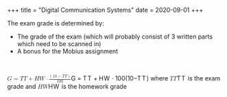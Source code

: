 +++
title = "Digital Communication Systems"
date = 2020-09-01
+++
<p>The exam grade is determined by:</p><ul><li>The grade of the exam (which will probably consist of 3 written parts which need to be scanned in)</li><li>A bonus for the Mobius assignment</li></ul><p><br></p><p><span class="ql-formula" data-value="G=TT+HW\cdot\frac{\left(10-TT\right)}{100}">﻿<span contenteditable="false"><span class="katex"><span class="katex-mathml"><math><semantics><mrow><mi>G</mi><mo>=</mo><mi>T</mi><mi>T</mi><mo>+</mo><mi>H</mi><mi>W</mi><mo>⋅</mo><mfrac><mrow><mo fence="true">(</mo><mn>10</mn><mo>−</mo><mi>T</mi><mi>T</mi><mo fence="true">)</mo></mrow><mn>100</mn></mfrac></mrow><annotation encoding="application/x-tex">G=TT+HW\cdot\frac{\left(10-TT\right)}{100}</annotation></semantics></math></span><span class="katex-html" aria-hidden="true"><span class="base"><span class="strut" style="height: 0.68333em; vertical-align: 0em;"></span><span class="mord mathdefault">G</span><span class="mspace" style="margin-right: 0.2777777777777778em;"></span><span class="mrel">=</span><span class="mspace" style="margin-right: 0.2777777777777778em;"></span></span><span class="base"><span class="strut" style="height: 0.76666em; vertical-align: -0.08333em;"></span><span style="margin-right: 0.13889em;" class="mord mathdefault">T</span><span style="margin-right: 0.13889em;" class="mord mathdefault">T</span><span class="mspace" style="margin-right: 0.2222222222222222em;"></span><span class="mbin">+</span><span class="mspace" style="margin-right: 0.2222222222222222em;"></span></span><span class="base"><span class="strut" style="height: 0.68333em; vertical-align: 0em;"></span><span style="margin-right: 0.08125em;" class="mord mathdefault">H</span><span style="margin-right: 0.13889em;" class="mord mathdefault">W</span><span class="mspace" style="margin-right: 0.2222222222222222em;"></span><span class="mbin">⋅</span><span class="mspace" style="margin-right: 0.2222222222222222em;"></span></span><span class="base"><span class="strut" style="height: 1.355em; vertical-align: -0.345em;"></span><span class="mord"><span class="mopen nulldelimiter"></span><span class="mfrac"><span class="vlist-t vlist-t2"><span class="vlist-r"><span class="vlist" style="height: 1.01em;"><span class="" style="top: -2.6550000000000002em;"><span class="pstrut" style="height: 3em;"></span><span class="sizing reset-size6 size3 mtight"><span class="mord mtight"><span class="mord mtight">1</span><span class="mord mtight">0</span><span class="mord mtight">0</span></span></span></span><span class="" style="top: -3.23em;"><span class="pstrut" style="height: 3em;"></span><span class="frac-line" style="border-bottom-width: 0.04em;"></span></span><span class="" style="top: -3.485em;"><span class="pstrut" style="height: 3em;"></span><span class="sizing reset-size6 size3 mtight"><span class="mord mtight"><span class="minner mtight"><span class="mopen mtight delimcenter" style="top: 0em;"><span class="mtight">(</span></span><span class="mord mtight">1</span><span class="mord mtight">0</span><span class="mbin mtight">−</span><span style="margin-right: 0.13889em;" class="mord mathdefault mtight">T</span><span style="margin-right: 0.13889em;" class="mord mathdefault mtight">T</span><span class="mclose mtight delimcenter" style="top: 0em;"><span class="mtight">)</span></span></span></span></span></span></span><span class="vlist-s">​</span></span><span class="vlist-r"><span class="vlist" style="height: 0.345em;"><span class=""></span></span></span></span></span><span class="mclose nulldelimiter"></span></span></span></span></span></span>﻿</span> where <span class="ql-formula" data-value="TT">﻿<span contenteditable="false"><span class="katex"><span class="katex-mathml"><math><semantics><mrow><mi>T</mi><mi>T</mi></mrow><annotation encoding="application/x-tex">TT</annotation></semantics></math></span><span class="katex-html" aria-hidden="true"><span class="base"><span class="strut" style="height: 0.68333em; vertical-align: 0em;"></span><span style="margin-right: 0.13889em;" class="mord mathdefault">T</span><span style="margin-right: 0.13889em;" class="mord mathdefault">T</span></span></span></span></span>﻿</span> is the exam grade and <span class="ql-formula" data-value="HW">﻿<span contenteditable="false"><span class="katex"><span class="katex-mathml"><math><semantics><mrow><mi>H</mi><mi>W</mi></mrow><annotation encoding="application/x-tex">HW</annotation></semantics></math></span><span class="katex-html" aria-hidden="true"><span class="base"><span class="strut" style="height: 0.68333em; vertical-align: 0em;"></span><span style="margin-right: 0.08125em;" class="mord mathdefault">H</span><span style="margin-right: 0.13889em;" class="mord mathdefault">W</span></span></span></span></span>﻿</span> is the homework grade</p>